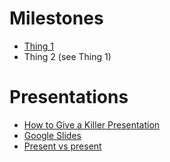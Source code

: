 [//]: # (Copyright 2022, !!!Put name here, see repo code examples!!!)
[//]: # (All rights reserved.)
[//]: # (Distributed under the terms of the BSD 3-Clause License.)

# Milestones

- [Thing 1](https://seuss.fandom.com/wiki/Thing_One_and_Thing_Two)
- Thing 2 (see Thing 1)

# Presentations

- [How to Give a Killer Presentation](https://hbr.org/2013/06/how-to-give-a-killer-presentation)
- [Google Slides](https://www.google.com/slides/about/)
- [Present vs present](https://grammarist.com/heteronyms/present-vs-present/)